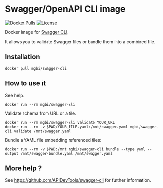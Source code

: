 # Swagger/OpenAPI CLI image

[![Docker Pulls](https://img.shields.io/docker/pulls/mgbi/docker-swagger-cli.svg?maxAge=8600)][hub]
[![License](https://img.shields.io/github/license/mgbi/docker-swagger-cli.svg?maxAge=8600)]()

[hub]: https://hub.docker.com/r/mgbi/swagger-cli/

Docker image for [Swagger CLI](https://github.com/APIDevTools/swagger-cli).

It allows you to validate Swagger files or bundle them into a combined file.

## Installation

```
docker pull mgbi/swagger-cli
```

## How to use it

See help.
```shell script
docker run --rm mgbi/swagger-cli
```

Validate schema from URL or a file.
```shell script
docker run --rm mgbi/swagger-cli validate YOUR_URL
docker run --rm -v $PWD/YOUR_FILE.yaml:/mnt/swagger.yaml mgbi/swagger-cli validate /mnt/swagger.yaml
```

Bundle a YAML file embedding referenced files:
```shell script
docker run --rm -v $PWD:/mnt mgbi/swagger-cli bundle --type yaml --output /mnt/swagger-bundle.yaml /mnt/swagger.yaml
```

## More help ?

See https://github.com/APIDevTools/swagger-cli for further information.
